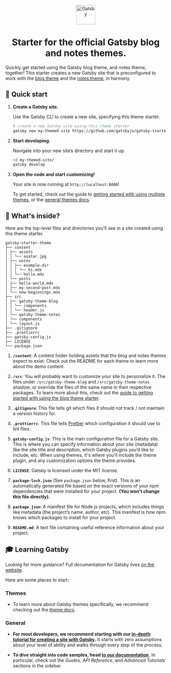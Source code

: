 <p align="center">
  <a href="https://www.gatsbyjs.org">
    <img alt="Gatsby" src="https://www.gatsbyjs.org/monogram.svg" width="60" />
  </a>
</p>
<h1 align="center">
  Starter for the official Gatsby blog and notes themes.
</h1>

Quickly get started using the Gatsby blog theme, and notes theme, together! This starter creates a new Gatsby site that is preconfigured to work with the [blog theme](https://www.npmjs.com/package/gatsby-theme-blog) and the [notes theme](https://www.npmjs.com/package/gatsby-theme-notes), in harmony.

## 🚀 Quick start

1.  **Create a Gatsby site.**

    Use the Gatsby CLI to create a new site, specifying this theme starter.

    ```sh
    # create a new Gatsby site using this theme starter
    gatsby new my-themed-site https://github.com/gatsbyjs/gatsby-starter-theme
    ```

2.  **Start developing.**

    Navigate into your new site’s directory and start it up.

    ```sh
    cd my-themed-site/
    gatsby develop
    ```

3.  **Open the code and start customizing!**

    Your site is now running at `http://localhost:8000`!

    To get started, check out the guide to [getting started with using multiple themes](http://gatsbyjs.org/docs/themes/using-a-gatsby-theme), or the [general themes docs](http://gatsbyjs.org/docs/themes).

## 🧐 What's inside?

Here are the top-level files and directories you'll see in a site created using this theme starter.

```
gatsby-starter-theme
├── content
│ ├── assets
│ │ └── avatar.jpg
│ ├── notes
│ │ ├── example-dir
│ │ │ └── hi.mdx
│ │ └── hello.mdx
│ └── posts
│ ├── hello-world.mdx
│ ├── my-second-post.mdx
│ └── new-beginnings.mdx
├── src
│ ├── gatsby-theme-blog
│ │ └── components
│ │ └── header.js
│ └── gatsby-theme-notes
│ └── components
│ └── layout.js
├── .gitignore
├── .prettierrc
├── gatsby-config.js
├── LICENSE
└── package.json
```

1.  **`/content`**: A content folder holding assets that the blog and notes themes expect to exist. Check out the README for each theme to learn more about the demo content.

2.  **`/src`**: You will probably want to customize your site to personalize it. The files under `/src/gatsby-theme-blog` and `/src/gatsby-theme-notes` _shadow_, or override the files of the same name in their respective packages. To learn more about this, check out the [guide to getting started with using the blog theme starter](http://gatsbyjs.org/docs/themes/using-a-gatsby-theme).

3.  **`.gitignore`**: This file tells git which files it should not track / not maintain a version history for.

4.  **`.prettierrc`**: This file tells [Prettier](https://prettier.io/) which configuration it should use to lint files.

5.  **`gatsby-config.js`**: This is the main configuration file for a Gatsby site. This is where you can specify information about your site (metadata) like the site title and description, which Gatsby plugins you’d like to include, etc. When using themes, it's where you'll include the theme plugin, and any customization options the theme provides.

6.  **`LICENSE`**: Gatsby is licensed under the MIT license.

7.  **`package-lock.json`** (See `package.json` below, first). This is an automatically generated file based on the exact versions of your npm dependencies that were installed for your project. **(You won’t change this file directly).**

8.  **`package.json`**: A manifest file for Node.js projects, which includes things like metadata (the project’s name, author, etc). This manifest is how npm knows which packages to install for your project.

9.  **`README.md`**: A text file containing useful reference information about your project.

## 🎓 Learning Gatsby

Looking for more guidance? Full documentation for Gatsby lives [on the website](https://www.gatsbyjs.org/).

Here are some places to start:

### Themes

- To learn more about Gatsby themes specifically, we recommend checking out the [theme docs](https://www.gatsbyjs.org/docs/themes/).

### General

- **For most developers, we recommend starting with our [in-depth tutorial for creating a site with Gatsby](https://www.gatsbyjs.org/tutorial/).** It starts with zero assumptions about your level of ability and walks through every step of the process.

- **To dive straight into code samples, head [to our documentation](https://www.gatsbyjs.org/docs/).** In particular, check out the _Guides_, _API Reference_, and _Advanced Tutorials_ sections in the sidebar.
